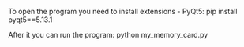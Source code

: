 To open the program you need to install extensions - PyQt5:
pip install pyqt5==5.13.1

After it you can run the program:
python my_memory_card.py
